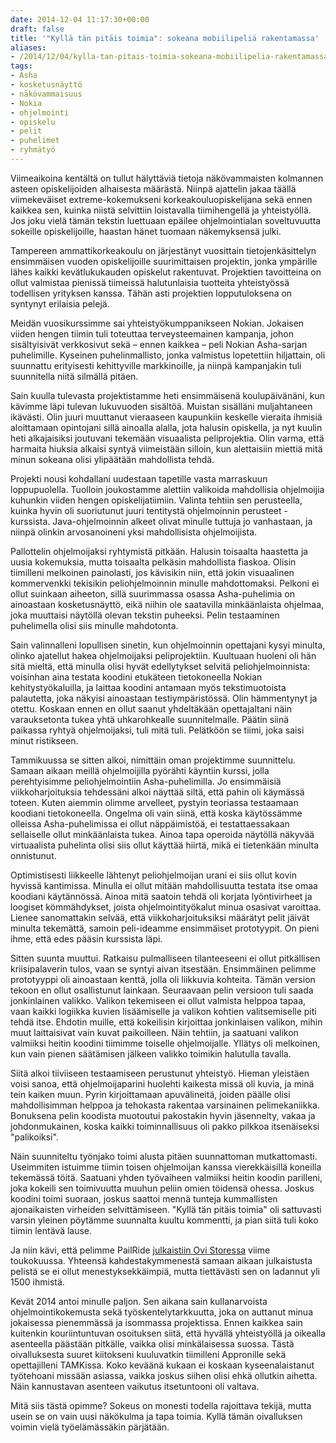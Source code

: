 ```yaml
---
date: 2014-12-04 11:17:30+00:00
draft: false
title: '"Kyllä tän pitäis toimia": sokeana mobiilipeliä rakentamassa'
aliases:
- /2014/12/04/kylla-tan-pitais-toimia-sokeana-mobiilipelia-rakentamassa-2/
tags:
- Asha
- kosketusnäyttö
- näkövammaisuus
- Nokia
- ohjelmointi
- opiskelu
- pelit
- puhelimet
- ryhmätyö
---
```


Viimeaikoina kentältä on tullut hälyttäviä tietoja näkövammaisten kolmannen asteen opiskelijoiden alhaisesta määrästä. Niinpä ajattelin jakaa täällä viimekeväiset extreme-kokemukseni korkeakouluopiskelijana sekä ennen kaikkea sen, kuinka niistä  selvittiin loistavalla tiimihengellä ja yhteistyöllä. Jos joku vielä tämän tekstin luettuaan epäilee ohjelmointialan soveltuvuutta sokeille opiskelijoille, haastan hänet tuomaan näkemyksensä julki.<!--more-->

Tampereen ammattikorkeakoulu on järjestänyt vuosittain tietojenkäsittelyn ensimmäisen vuoden opiskelijoille suurimittaisen projektin, jonka ympärille lähes kaikki kevätlukukauden opiskelut rakentuvat. Projektien tavoitteina on ollut valmistaa pienissä tiimeissä halutunlaisia tuotteita yhteistyössä todellisen yrityksen kanssa. Tähän asti projektien lopputuloksena on syntynyt erilaisia pelejä.

Meidän vuosikurssimme sai yhteistyökumppanikseen Nokian. Jokaisen viiden hengen tiimin tuli toteuttaa terveysteemainen kampanja, johon sisältyisivät verkkosivut sekä – ennen kaikkea – peli Nokian Asha-sarjan puhelimille. Kyseinen puhelinmallisto, jonka valmistus lopetettiin hiljattain, oli suunnattu erityisesti kehittyville markkinoille, ja niinpä kampanjakin tuli suunnitella niitä silmällä pitäen.

Sain kuulla tulevasta projektistamme heti ensimmäisenä koulupäivänäni, kun kävimme läpi tulevan lukuvuoden sisältöä. Muistan sisälläni muljahtaneen ikävästi. Olin juuri muuttanut vieraaseen kaupunkiin keskelle vieraita ihmisiä aloittamaan opintojani sillä ainoalla alalla, jota halusin opiskella, ja nyt kuulin heti alkajaisiksi joutuvani tekemään visuaalista peliprojektia. Olin varma, että harmaita hiuksia alkaisi syntyä viimeistään silloin, kun alettaisiin miettiä mitä minun sokeana olisi ylipäätään mahdollista tehdä.

Projekti nousi kohdallani uudestaan tapetille vasta marraskuun loppupuolella. Tuolloin joukostamme alettiin valikoida mahdollisia ohjelmoijia kuhunkin viiden hengen opiskelijatiimiin. Valinta tehtiin sen perusteella, kuinka hyvin oli suoriutunut juuri tentitystä ohjelmoinnin perusteet -kurssista. Java-ohjelmoinnin alkeet olivat minulle tuttuja jo vanhastaan, ja niinpä olinkin arvosanoineni yksi mahdollisista ohjelmoijista.

Pallottelin ohjelmoijaksi ryhtymistä pitkään. Halusin toisaalta haastetta ja uusia kokemuksia, mutta toisaalta pelkäsin mahdollista fiaskoa. Olisin tiimilleni melkoinen painolasti, jos kävisikin niin, että jokin visuaalinen kommervenkki tekisikin peliohjelmoinnin minulle mahdottomaksi. Pelkoni ei ollut suinkaan aiheeton, sillä suurimmassa osassa Asha-puhelimia on ainoastaan kosketusnäyttö, eikä niihin ole saatavilla minkäänlaista ohjelmaa, joka muuttaisi näytöllä olevan tekstin puheeksi. Pelin testaaminen puhelimella olisi siis minulle mahdotonta.

Sain valinnalleni lopullisen sinetin, kun ohjelmoinnin opettajani kysyi minulta, olinko ajatellut hakea ohjelmoijaksi peliprojektiin. Kuultuaan huoleni oli hän sitä mieltä, että minulla olisi hyvät edellytykset selvitä peliohjelmoinnista: voisinhan aina testata koodini etukäteen tietokoneella Nokian kehitystyökaluilla, ja laittaa koodini antamaan myös tekstimuotoista palautetta, joka näkyisi ainoastaan testiympäristössä. Olin hämmentynyt ja otettu. Koskaan ennen en ollut saanut yhdeltäkään opettajaltani näin varauksetonta tukea yhtä uhkarohkealle suunnitelmalle. Päätin siinä paikassa ryhtyä ohjelmoijaksi, tuli mitä tuli. Pelätköön se tiimi, joka saisi minut ristikseen.

Tammikuussa se sitten alkoi, nimittäin oman projektimme suunnittelu. Samaan aikaan meillä ohjelmoijilla pyörähti käyntiin kurssi, jolla perehtyisimme peliohjelmointiin Asha-puhelimilla. Jo ensimmäisiä viikkoharjoituksia tehdessäni alkoi näyttää siltä, että pahin oli käymässä toteen. Kuten aiemmin olimme arvelleet, pystyin teoriassa testaamaan koodiani tietokoneella. Ongelma oli vain siinä, että koska käytössämme olleissa Asha-puhelimissa ei ollut näppäimistöä, ei testattaessakaan sellaiselle ollut minkäänlaista tukea. Ainoa tapa operoida näytöllä näkyvää virtuaalista puhelinta olisi siis ollut käyttää hiirtä, mikä ei tietenkään minulta onnistunut.

Optimistisesti liikkeelle lähtenyt peliohjelmoijan urani ei siis ollut kovin hyvissä kantimissa. Minulla ei ollut mitään mahdollisuutta testata itse omaa koodiani käytännössä. Ainoa mitä saatoin tehdä oli korjata lyöntivirheet ja loogiset kömmähdykset, joista ohjelmointityökalut minua osasivat varoittaa. Lienee sanomattakin selvää, että viikkoharjoituksiksi määrätyt pelit jäivät minulta tekemättä, samoin peli-ideamme ensimmäiset prototyypit. On pieni ihme, että edes pääsin kurssista läpi.

Sitten suunta muuttui. Ratkaisu pulmalliseen tilanteeseeni ei ollut pitkällisen kriisipalaverin tulos, vaan se syntyi aivan itsestään. Ensimmäinen pelimme prototyyppi oli ainoastaan kenttä, jolla oli liikkuvia kohteita. Tämän version tekoon en ollut osallistunut lainkaan. Seuraavaan pelin versioon tuli saada jonkinlainen valikko. Valikon tekemiseen ei ollut valmista helppoa tapaa, vaan kaikki logiikka kuvien lisäämiselle ja valikon kohtien valitsemiselle piti tehdä itse. Ehdotin muille, että kokeilisin kirjoittaa jonkinlaisen valikon, mihin muut laittaisivat vain kuvat paikoilleen. Näin tehtiin, ja saatuani valikon valmiiksi heitin koodini tiimimme toiselle ohjelmoijalle. Yllätys oli melkoinen, kun vain pienen säätämisen jälkeen valikko toimikin halutulla tavalla.

Siitä alkoi tiiviiseen testaamiseen perustunut yhteistyö. Hieman yleistäen voisi sanoa, että ohjelmoijaparini huolehti kaikesta missä oli kuvia, ja minä tein kaiken muun. Pyrin kirjoittamaan apuvälineitä, joiden päälle olisi mahdollisimman helppoa ja tehokasta rakentaa varsinainen pelimekaniikka. Bonuksena pelin koodista muotoutui pakostakin hyvin jäsennelty, vakaa ja johdonmukainen, koska kaikki toiminnallisuus oli pakko pilkkoa itsenäiseksi "palikoiksi".

Näin suunniteltu työnjako toimi alusta pitäen suunnattoman mutkattomasti. Useimmiten istuimme tiimin toisen ohjelmoijan kanssa vierekkäisillä koneilla tekemässä töitä. Saatuani yhden työvaiheen valmiiksi heitin koodin parilleni, joka kokeili sen toimivuutta muuhun peliin omien töidensä ohessa. Joskus koodini toimi suoraan, joskus saattoi mennä tunteja kummallisten ajonaikaisten virheiden selvittämiseen. "Kyllä tän pitäis toimia" oli sattuvasti varsin yleinen pöytämme suunnalta kuultu kommentti, ja pian siitä tuli koko tiimin lentävä lause.

Ja niin kävi, että pelimme PailRide [julkaistiin Ovi Storessa](http://store.ovi.com/content/524497) viime toukokuussa. Yhteensä kahdestakymmenestä samaan aikaan julkaistusta pelistä se ei ollut menestyksekkäimpiä, mutta tiettävästi sen on ladannut yli 1500 ihmistä.

Kevät 2014 antoi minulle paljon. Sen aikana sain kullanarvoista ohjelmointikokemusta sekä työskentelytarkkuutta, joka on auttanut minua jokaisessa pienemmässä ja isommassa projektissa. Ennen kaikkea sain kuitenkin kouriintuntuvan osoituksen siitä, että hyvällä yhteistyöllä ja oikealla asenteella päästään pitkälle, vaikka olisi minkälaisessa suossa. Tästä oivalluksesta suuret kiitokseni kuuluvatkin tiimilleni Appronille sekä opettajilleni TAMKissa. Koko keväänä kukaan ei koskaan kyseenalaistanut työtehoani missään asiassa, vaikka joskus siihen olisi ehkä ollutkin aihetta. Näin kannustavan asenteen vaikutus itsetuntooni oli valtava.

Mitä siis tästä opimme? Sokeus on monesti todella rajoittava tekijä, mutta usein se on vain uusi näkökulma ja tapa toimia. Kyllä tämän oivalluksen voimin vielä työelämässäkin pärjätään.
